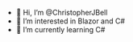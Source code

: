 - 👋 Hi, I’m @ChristopherJBell
- 👀 I’m interested in Blazor and C#
- 🌱 I’m currently learning C#

<!---
ChristopherJBell/ChristopherJBell is a ✨ special ✨ repository because its `README.md` (this file) appears on your GitHub profile.
You can click the Preview link to take a look at your changes.
--->
